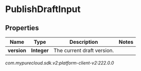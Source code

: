 # PublishDraftInput


## Properties

| Name | Type | Description | Notes |
| ------------ | ------------- | ------------- | ------------- |
| **version** | **Integer** | The current draft version. |  |




_com.mypurecloud.sdk.v2:platform-client-v2:222.0.0_
